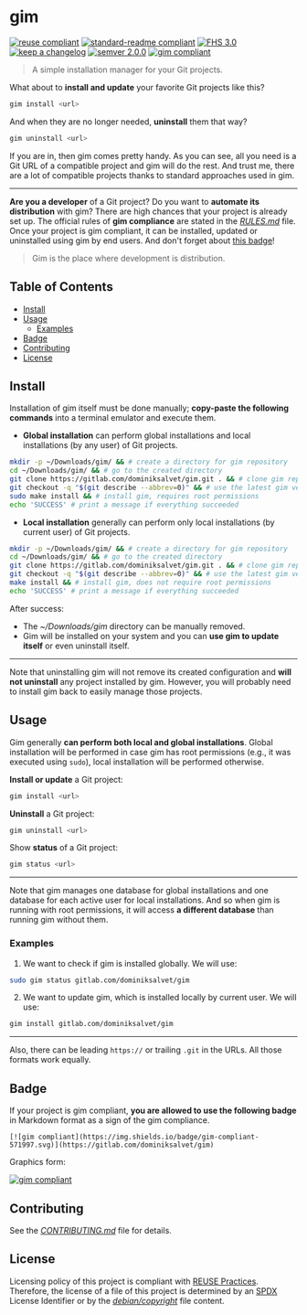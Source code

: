 # gim

[![reuse compliant](https://reuse.software/badge/reuse-compliant.svg)](https://reuse.software/)
[![standard-readme compliant](https://img.shields.io/badge/readme_style-standard-brightgreen.svg)](https://github.com/RichardLitt/standard-readme)
[![FHS 3.0](https://img.shields.io/badge/FHS-3.0-2f7ba6.svg)](https://wiki.linuxfoundation.org/lsb/fhs)
[![keep a changelog](https://img.shields.io/badge/keep-a_changelog-f15d34.svg)](https://keepachangelog.com/en/1.0.0/)
[![semver 2.0.0](https://img.shields.io/badge/semver-2.0.0-blue.svg)](https://semver.org/)
[![gim compliant](https://img.shields.io/badge/gim-compliant-571997.svg)](https://gitlab.com/dominiksalvet/gim)

> A simple installation manager for your Git projects.

What about to **install and update** your favorite Git projects like this?

```sh
gim install <url>
```

And when they are no longer needed, **uninstall** them that way?

```sh
gim uninstall <url>
```

If you are in, then gim comes pretty handy. As you can see, all you need is a Git URL of a compatible project and gim will do the rest. And trust me, there are a lot of compatible projects thanks to standard approaches used in gim.

---

**Are you a developer** of a Git project? Do you want to **automate its distribution** with gim? There are high chances that your project is already set up. The official rules of **gim compliance** are stated in the [*RULES.md*](RULES.md) file. Once your project is gim compliant, it can be installed, updated or uninstalled using gim by end users. And don't forget about [this badge](#badge)!

> Gim is the place where development is distribution.

## Table of Contents

* [Install](#install)
* [Usage](#usage)
  * [Examples](#examples)
* [Badge](#badge)
* [Contributing](#contributing)
* [License](#license)

## Install

Installation of gim itself must be done manually; **copy-paste the following commands** into a terminal emulator and execute them.

* **Global installation** can perform global installations and local installations (by any user) of Git projects.

```sh
mkdir -p ~/Downloads/gim/ && # create a directory for gim repository
cd ~/Downloads/gim/ && # go to the created directory
git clone https://gitlab.com/dominiksalvet/gim.git . && # clone gim repository
git checkout -q "$(git describe --abbrev=0)" && # use the latest gim version
sudo make install && # install gim, requires root permissions
echo 'SUCCESS' # print a message if everything succeeded
```

* **Local installation** generally can perform only local installations (by current user) of Git projects.

```sh
mkdir -p ~/Downloads/gim/ && # create a directory for gim repository
cd ~/Downloads/gim/ && # go to the created directory
git clone https://gitlab.com/dominiksalvet/gim.git . && # clone gim repository
git checkout -q "$(git describe --abbrev=0)" && # use the latest gim version
make install && # install gim, does not require root permissions
echo 'SUCCESS' # print a message if everything succeeded
```

After success:

* The *~/Downloads/gim* directory can be manually removed.
* Gim will be installed on your system and you can **use gim to update itself** or even uninstall itself.

---

Note that uninstalling gim will not remove its created configuration and **will not uninstall** any project installed by gim. However, you will probably need to install gim back to easily manage those projects.

## Usage

Gim generally **can perform both local and global installations**. Global installation will be performed in case gim has root permissions (e.g., it was executed using `sudo`), local installation will be performed otherwise.


**Install or update** a Git project:

```sh
gim install <url>
```

**Uninstall** a Git project:

```sh
gim uninstall <url>
```

Show **status** of a Git project:

```sh
gim status <url>
```

---

Note that gim manages one database for global installations and one database for each active user for local installations. And so when gim is running with root permissions, it will access **a different database** than running gim without them.

### Examples

1. We want to check if gim is installed globally. We will use:

```sh
sudo gim status gitlab.com/dominiksalvet/gim
```

2. We want to update gim, which is installed locally by current user. We will use:

```sh
gim install gitlab.com/dominiksalvet/gim
```

---

Also, there can be leading `https://` or trailing `.git` in the URLs. All those formats work equally.

## Badge

If your project is gim compliant, **you are allowed to use the following badge** in Markdown format as a sign of the gim compliance.

```
[![gim compliant](https://img.shields.io/badge/gim-compliant-571997.svg)](https://gitlab.com/dominiksalvet/gim)
```

Graphics form:

[![gim compliant](https://img.shields.io/badge/gim-compliant-571997.svg)](https://gitlab.com/dominiksalvet/gim)

## Contributing

See the [*CONTRIBUTING.md*](CONTRIBUTING.md) file for details.

## License

Licensing policy of this project is compliant with [REUSE Practices](https://reuse.software/practices/2.0/). Therefore, the license of a file of this project is determined by an [SPDX](https://spdx.org/) License Identifier or by the [*debian/copyright*](debian/copyright) file content.
